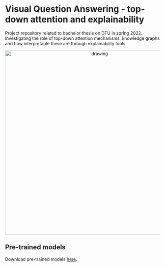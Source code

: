 # Visual Question Answering - top-down attention and explainability

Project repository related to bachelor thesis on DTU in spring 2022. Investigating the role of top-down attention mechanisms, knowledge graphs and how interpretable these are through explainability tools.

<p align="center">
  <img src="https://github.com/albertkjoller/explainableVQA/blob/main/imgs/baseline.png" alt="drawing" width="600"/>
</p>

## Pre-trained models

Download pre-trained models [here](https://drive.google.com/drive/folders/17o9YjWwAQ0rtvYC5QKM6TI_0yHcu6iSY?usp=sharing).
